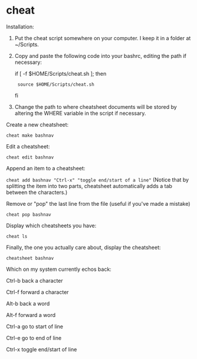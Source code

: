 # cheat
Installation:

1. Put the cheat script somewhere on your computer. I keep it in a folder at ~/Scripts.
2. Copy and paste the following code into your bashrc, editing the path if necessary:

   if [ -f $HOME/Scripts/cheat.sh ]; then
   
      	source $HOME/Scripts/cheat.sh
   
   fi
3. Change the path to where cheatsheet documents will be stored by altering the WHERE variable in the script if necessary.
  
Create a new cheatsheet:

   ```cheat make bashnav```

Edit a cheatsheet:

   ```cheat edit bashnav```

Append an item to a cheatsheet:

   ```cheat add bashnav "Ctrl-x" "toggle end/start of a line"```
(Notice that by splitting the item into two parts, cheatsheet automatically adds a tab between the characters.)

Remove or "pop" the last line from the file (useful if you've made a mistake)

   ```cheat pop bashnav```

Display which cheatsheets you have:

   ```cheat ls```
  
Finally, the one you actually care about, display the cheatsheet:

   ```cheatsheet bashnav```

Which on my system currently echos back:

   Ctrl-b        back a character
   
   Ctrl-f        forward a character
   
   Alt-b         back a word
   
   Alt-f         forward a word
   
   Ctrl-a        go to start of line
   
   Ctrl-e        go to end of line
   
   Ctrl-x        toggle end/start of line
   
